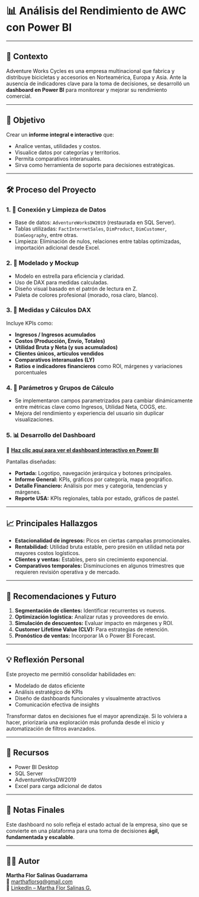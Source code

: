 # 📊 Análisis del Rendimiento de AWC con Power BI

---

## 🏢 Contexto

Adventure Works Cycles es una empresa multinacional que fabrica y distribuye bicicletas y accesorios en Norteamérica, Europa y Asia. Ante la ausencia de indicadores clave para la toma de decisiones, se desarrolló un **dashboard en Power BI** para monitorear y mejorar su rendimiento comercial.

---

## 🎯 Objetivo

Crear un **informe integral e interactivo** que:
- Analice ventas, utilidades y costos.
- Visualice datos por categorías y territorios.
- Permita comparativos interanuales.
- Sirva como herramienta de soporte para decisiones estratégicas.

---

## 🛠️ Proceso del Proyecto

### 1. 🔗 Conexión y Limpieza de Datos
- Base de datos: `AdventureWorksDW2019` (restaurada en SQL Server).
- Tablas utilizadas: `FactInternetSales`, `DimProduct`, `DimCustomer`, `DimGeography`, entre otras.
- Limpieza: Eliminación de nulos, relaciones entre tablas optimizadas, importación adicional desde Excel.

### 2. 🧠 Modelado y Mockup
- Modelo en estrella para eficiencia y claridad.
- Uso de DAX para medidas calculadas.
- Diseño visual basado en el patrón de lectura en Z.
- Paleta de colores profesional (morado, rosa claro, blanco).

### 3. 📐 Medidas y Cálculos DAX
Incluye KPIs como:
- **Ingresos / Ingresos acumulados**
- **Costos (Producción, Envío, Totales)**
- **Utilidad Bruta y Neta (y sus acumulados)**
- **Clientes únicos, artículos vendidos**
- **Comparativos interanuales (LY)**
- **Ratios e indicadores financieros** como ROI, márgenes y variaciones porcentuales

### 4. 🧩 Parámetros y Grupos de Cálculo
- Se implementaron campos parametrizados para cambiar dinámicamente entre métricas clave como Ingresos, Utilidad Neta, COGS, etc.
- Mejora del rendimiento y experiencia del usuario sin duplicar visualizaciones.

### 5. 📊 Desarrollo del Dashboard

🔗 **[Haz clic aquí para ver el dashboard interactivo en Power BI](https://app.powerbi.com/view?r=eyJrIjoiNGVmM2UzZWItNmZiZi00YzA5LWI0OTMtMjA5YzVmODVkYjI1IiwidCI6ImQ4MzdlZDExLWY2OTYtNGM4OS04OGZkLTdjY2Q5NmY4NjAxNSJ9&pageName=554374e4d42bec4a87d4)**

Pantallas diseñadas:
- **Portada:** Logotipo, navegación jerárquica y botones principales.
- **Informe General:** KPIs, gráficos por categoría, mapa geográfico.
- **Detalle Financiero:** Análisis por mes y categoría, tendencias y márgenes.
- **Reporte USA:** KPIs regionales, tabla por estado, gráficos de pastel.

---

## 📈 Principales Hallazgos

- **Estacionalidad de ingresos:** Picos en ciertas campañas promocionales.
- **Rentabilidad:** Utilidad bruta estable, pero presión en utilidad neta por mayores costos logísticos.
- **Clientes y ventas:** Estables, pero sin crecimiento exponencial.
- **Comparativos temporales:** Disminuciones en algunos trimestres que requieren revisión operativa y de mercado.

---

## 🧭 Recomendaciones y Futuro

1. **Segmentación de clientes:** Identificar recurrentes vs nuevos.
2. **Optimización logística:** Analizar rutas y proveedores de envío.
3. **Simulación de descuentos:** Evaluar impacto en márgenes y ROI.
4. **Customer Lifetime Value (CLV):** Para estrategias de retención.
5. **Pronóstico de ventas:** Incorporar IA o Power BI Forecast.

---

## 💡 Reflexión Personal

Este proyecto me permitió consolidar habilidades en:
- Modelado de datos eficiente
- Análisis estratégico de KPIs
- Diseño de dashboards funcionales y visualmente atractivos
- Comunicación efectiva de insights

Transformar datos en decisiones fue el mayor aprendizaje. Si lo volviera a hacer, priorizaría una exploración más profunda desde el inicio y automatización de filtros avanzados.

---

## 📎 Recursos

- Power BI Desktop
- SQL Server
- AdventureWorksDW2019
- Excel para carga adicional de datos

---

## 📌 Notas Finales

Este dashboard no solo refleja el estado actual de la empresa, sino que se convierte en una plataforma para una toma de decisiones **ágil, fundamentada y escalable**.

---
## 👩‍💻 Autor

**Martha Flor Salinas Guadarrama**  
📧 [marthaflorsg@gmail.com](mailto:marthaflorsg@gmail.com)  
🔗 [LinkedIn – Martha Flor Salinas G.](https://www.linkedin.com/in/mflor-salinas-g)

